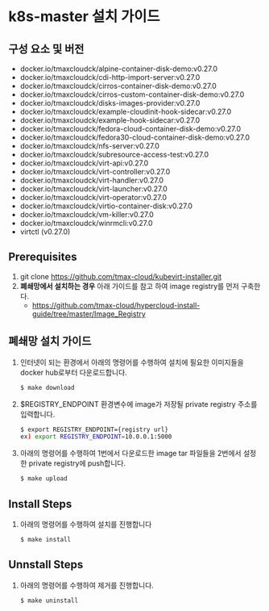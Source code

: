 
# k8s-master 설치 가이드

## 구성 요소 및 버전
* docker.io/tmaxcloudck/alpine-container-disk-demo:v0.27.0
* docker.io/tmaxcloudck/cdi-http-import-server:v0.27.0
* docker.io/tmaxcloudck/cirros-container-disk-demo:v0.27.0
* docker.io/tmaxcloudck/cirros-custom-container-disk-demo:v0.27.0
* docker.io/tmaxcloudck/disks-images-provider:v0.27.0
* docker.io/tmaxcloudck/example-cloudinit-hook-sidecar:v0.27.0
* docker.io/tmaxcloudck/example-hook-sidecar:v0.27.0
* docker.io/tmaxcloudck/fedora-cloud-container-disk-demo:v0.27.0
* docker.io/tmaxcloudck/fedora30-cloud-container-disk-demo:v0.27.0
* docker.io/tmaxcloudck/nfs-server:v0.27.0
* docker.io/tmaxcloudck/subresource-access-test:v0.27.0
* docker.io/tmaxcloudck/virt-api:v0.27.0
* docker.io/tmaxcloudck/virt-controller:v0.27.0
* docker.io/tmaxcloudck/virt-handler:v0.27.0
* docker.io/tmaxcloudck/virt-launcher:v0.27.0
* docker.io/tmaxcloudck/virt-operator:v0.27.0
* docker.io/tmaxcloudck/virtio-container-disk:v0.27.0
* docker.io/tmaxcloudck/vm-killer:v0.27.0
* docker.io/tmaxcloudck/winrmcli:v0.27.0
* virtctl (v0.27.0)

## Prerequisites
1. git clone https://github.com/tmax-cloud/kubevirt-installer.git
2. **폐쇄망에서 설치하는 경우** 아래 가이드를 참고 하여 image registry를 먼저 구축한다.
    * https://github.com/tmax-cloud/hypercloud-install-guide/tree/master/Image_Registry

## 폐쇄망 설치 가이드
1. 인터넷이 되는 환경에서 아래의 명령어를 수행하여 설치에 필요한 이미지들을 docker hub로부터 다운로드합니다. 
   ```bash
   $ make download
   ```
2. $REGISTRY_ENDPOINT 환경변수에 image가 저장될 private registry 주소를 입력합니다.
   ```bash
   $ export REGISTRY_ENDPOINT={registry url}
   ex) export REGISTRY_ENDPOINT=10.0.0.1:5000
   ```
3. 아래의 명령어를 수행하여 1번에서 다운로드한 image tar 파일들을 2번에서 설정한 private registry에 push합니다.
   ```bash
   $ make upload
   ```

## Install Steps
1. 아래의 명령어를 수행하여 설치를 진행합니다
   ```bash
   $ make install
   ```

## Unnstall Steps
1. 아래의 명령어를 수행하여 제거를 진행합니다.
   ```bash
   $ make uninstall
   ```
